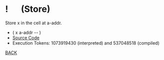 # ! &emsp; (Store)
Store x in the cell at a-addr.
* ( x a-addr -- )
* [Source Code](../words/core/Store.cs)
* Execution Tokens: 1073919430 (interpreted) and 537048518 (compiled)


[BACK](builtins.md#Store)
